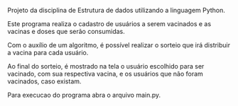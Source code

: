 Projeto da disciplina de Estrutura de dados utilizando a linguagem Python.

Este programa realiza o cadastro de usuários a serem vacinados e as vacinas e doses que serão consumidas.

Com o auxílio de um algoritmo, é possível realizar o sorteio que irá distribuir a vacina para cada usuário.

Ao final do sorteio, é mostrado na tela o usuário escolhido para ser vacinado, com sua respectiva vacina, e os usuários que não foram vacinados, caso existam.

Para execucao do programa abra o arquivo main.py.
